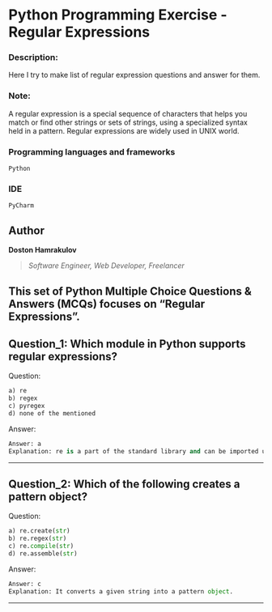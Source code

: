 # Python Programming Exercise - Regular Expressions

### Description:
Here I try to make list of regular expression questions and answer for them.

### Note:
A regular expression is a special sequence of characters that helps you match or find other strings or sets of strings, using a specialized syntax held in a pattern. Regular expressions are widely used in UNIX world.

### Programming languages and frameworks
```[Python]
Python
```

### IDE
```[Pycharm]
PyCharm
```

## Author
**Doston Hamrakulov**
>*Software Engineer, Web Developer, Freelancer*



## This set of Python Multiple Choice Questions & Answers (MCQs) focuses on “Regular Expressions”.

## Question_1: Which module in Python supports regular expressions? ##
Question:
```python
a) re
b) regex
c) pyregex
d) none of the mentioned
```
Answer:
```python
Answer: a
Explanation: re is a part of the standard library and can be imported using: import re.
```
* * *

## Question_2: Which of the following creates a pattern object? ##
Question:
```python
a) re.create(str)
b) re.regex(str)
c) re.compile(str)
d) re.assemble(str)
```
Answer:
```python
Answer: c
Explanation: It converts a given string into a pattern object.
```
* * *
